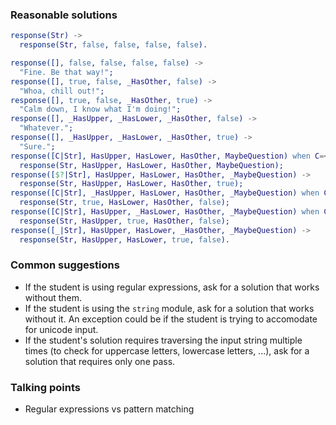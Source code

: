 ### Reasonable solutions

```erl
response(Str) ->
  response(Str, false, false, false, false).

response([], false, false, false, false) ->
  "Fine. Be that way!";
response([], true, false, _HasOther, false) ->
  "Whoa, chill out!";
response([], true, false, _HasOther, true) ->
  "Calm down, I know what I'm doing!";
response([], _HasUpper, _HasLower, _HasOther, false) ->
  "Whatever.";
response([], _HasUpper, _HasLower, _HasOther, true) ->
  "Sure.";
response([C|Str], HasUpper, HasLower, HasOther, MaybeQuestion) when C=<$\s ->
  response(Str, HasUpper, HasLower, HasOther, MaybeQuestion);
response([$?|Str], HasUpper, HasLower, HasOther, _MaybeQuestion) ->
  response(Str, HasUpper, HasLower, HasOther, true);
response([C|Str], _HasUpper, HasLower, HasOther, _MaybeQuestion) when C>=$A, C=<$Z ->
  response(Str, true, HasLower, HasOther, false);
response([C|Str], HasUpper, _HasLower, HasOther, _MaybeQuestion) when C>=$a, C=<$z ->
  response(Str, HasUpper, true, HasOther, false);
response([_|Str], HasUpper, HasLower, _HasOther, _MaybeQuestion) ->
  response(Str, HasUpper, HasLower, true, false).
```

### Common suggestions

* If the student is using regular expressions, ask for a solution that works
  without them.
* If the student is using the `string` module, ask for a solution that works
  without it. An exception could be if the student is trying to accomodate for
  unicode input.
* If the student's solution requires traversing the input string multiple
  times (to check for uppercase letters, lowercase letters, ...), ask for
  a solution that requires only one pass.

### Talking points

* Regular expressions vs pattern matching

<!-- Local Variables: -->
<!-- mode: gfm -->
<!-- End: -->

